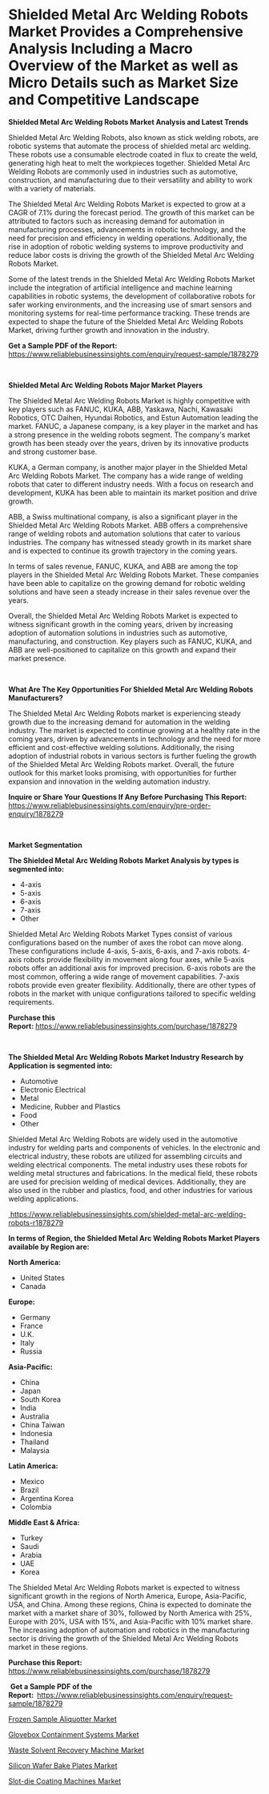 <p><h1>Shielded Metal Arc Welding Robots Market Provides a Comprehensive Analysis Including a Macro Overview of the Market as well as Micro Details such as Market Size and Competitive Landscape</h1></p><p><strong>Shielded Metal Arc Welding Robots Market Analysis and Latest Trends</strong></p>
<p><p>Shielded Metal Arc Welding Robots, also known as stick welding robots, are robotic systems that automate the process of shielded metal arc welding. These robots use a consumable electrode coated in flux to create the weld, generating high heat to melt the workpieces together. Shielded Metal Arc Welding Robots are commonly used in industries such as automotive, construction, and manufacturing due to their versatility and ability to work with a variety of materials.</p><p>The Shielded Metal Arc Welding Robots Market is expected to grow at a CAGR of 7.1% during the forecast period. The growth of this market can be attributed to factors such as increasing demand for automation in manufacturing processes, advancements in robotic technology, and the need for precision and efficiency in welding operations. Additionally, the rise in adoption of robotic welding systems to improve productivity and reduce labor costs is driving the growth of the Shielded Metal Arc Welding Robots Market.</p><p>Some of the latest trends in the Shielded Metal Arc Welding Robots Market include the integration of artificial intelligence and machine learning capabilities in robotic systems, the development of collaborative robots for safer working environments, and the increasing use of smart sensors and monitoring systems for real-time performance tracking. These trends are expected to shape the future of the Shielded Metal Arc Welding Robots Market, driving further growth and innovation in the industry.</p></p>
<p><strong>Get a Sample PDF of the Report:&nbsp;</strong> <a href="https://www.reliablebusinessinsights.com/enquiry/request-sample/1878279">https://www.reliablebusinessinsights.com/enquiry/request-sample/1878279</a></p>
<p>&nbsp;</p>
<p><strong>Shielded Metal Arc Welding Robots Major Market Players</strong></p>
<p><p>The Shielded Metal Arc Welding Robots Market is highly competitive with key players such as FANUC, KUKA, ABB, Yaskawa, Nachi, Kawasaki Robotics, OTC Daihen, Hyundai Robotics, and Estun Automation leading the market. FANUC, a Japanese company, is a key player in the market and has a strong presence in the welding robots segment. The company's market growth has been steady over the years, driven by its innovative products and strong customer base.</p><p>KUKA, a German company, is another major player in the Shielded Metal Arc Welding Robots Market. The company has a wide range of welding robots that cater to different industry needs. With a focus on research and development, KUKA has been able to maintain its market position and drive growth.</p><p>ABB, a Swiss multinational company, is also a significant player in the Shielded Metal Arc Welding Robots Market. ABB offers a comprehensive range of welding robots and automation solutions that cater to various industries. The company has witnessed steady growth in its market share and is expected to continue its growth trajectory in the coming years.</p><p>In terms of sales revenue, FANUC, KUKA, and ABB are among the top players in the Shielded Metal Arc Welding Robots Market. These companies have been able to capitalize on the growing demand for robotic welding solutions and have seen a steady increase in their sales revenue over the years.</p><p>Overall, the Shielded Metal Arc Welding Robots Market is expected to witness significant growth in the coming years, driven by increasing adoption of automation solutions in industries such as automotive, manufacturing, and construction. Key players such as FANUC, KUKA, and ABB are well-positioned to capitalize on this growth and expand their market presence.</p></p>
<p>&nbsp;</p>
<p><strong>What Are The Key Opportunities For Shielded Metal Arc Welding Robots Manufacturers?</strong></p>
<p><p>The Shielded Metal Arc Welding Robots market is experiencing steady growth due to the increasing demand for automation in the welding industry. The market is expected to continue growing at a healthy rate in the coming years, driven by advancements in technology and the need for more efficient and cost-effective welding solutions. Additionally, the rising adoption of industrial robots in various sectors is further fueling the growth of the Shielded Metal Arc Welding Robots market. Overall, the future outlook for this market looks promising, with opportunities for further expansion and innovation in the welding automation industry.</p></p>
<p><strong>Inquire or Share Your Questions If Any Before Purchasing This Report:</strong> <a href="https://www.reliablebusinessinsights.com/enquiry/pre-order-enquiry/1878279">https://www.reliablebusinessinsights.com/enquiry/pre-order-enquiry/1878279</a></p>
<p>&nbsp;</p>
<p><strong>Market Segmentation</strong></p>
<p><strong>The Shielded Metal Arc Welding Robots Market Analysis by types is segmented into:</strong></p>
<p><ul><li>4-axis</li><li>5-axis</li><li>6-axis</li><li>7-axis</li><li>Other</li></ul></p>
<p><p>Shielded Metal Arc Welding Robots Market Types consist of various configurations based on the number of axes the robot can move along. These configurations include 4-axis, 5-axis, 6-axis, and 7-axis robots. 4-axis robots provide flexibility in movement along four axes, while 5-axis robots offer an additional axis for improved precision. 6-axis robots are the most common, offering a wide range of movement capabilities. 7-axis robots provide even greater flexibility. Additionally, there are other types of robots in the market with unique configurations tailored to specific welding requirements.</p></p>
<p><strong>Purchase this Report:&nbsp;</strong><a href="https://www.reliablebusinessinsights.com/purchase/1878279">https://www.reliablebusinessinsights.com/purchase/1878279</a></p>
<p>&nbsp;</p>
<p><strong>The Shielded Metal Arc Welding Robots Market Industry Research by Application is segmented into:</strong></p>
<p><ul><li>Automotive</li><li>Electronic Electrical</li><li>Metal</li><li>Medicine, Rubber and Plastics</li><li>Food</li><li>Other</li></ul></p>
<p><p>Shielded Metal Arc Welding Robots are widely used in the automotive industry for welding parts and components of vehicles. In the electronic and electrical industry, these robots are utilized for assembling circuits and welding electrical components. The metal industry uses these robots for welding metal structures and fabrications. In the medical field, these robots are used for precision welding of medical devices. Additionally, they are also used in the rubber and plastics, food, and other industries for various welding applications.</p></p>
<p><a href="https://www.reliablebusinessinsights.com/shielded-metal-arc-welding-robots-r1878279">&nbsp;https://www.reliablebusinessinsights.com/shielded-metal-arc-welding-robots-r1878279</a></p>
<p><strong>In terms of Region, the Shielded Metal Arc Welding Robots Market Players available by Region are:</strong></p>
<p>
    <p> <strong> North America: </strong>
        <ul>
            <li>United States</li>
            <li>Canada</li>
        </ul>
        </p> 
    <p> <strong> Europe: </strong>
        <ul>
            <li>Germany</li>
            <li>France</li>
            <li>U.K.</li>
            <li>Italy</li>
            <li>Russia</li>
        </ul>
        </p> 
    <p> <strong> Asia-Pacific: </strong>
        <ul>
            <li>China</li>
            <li>Japan</li>
            <li>South Korea</li>
            <li>India</li>
            <li>Australia</li>
            <li>China Taiwan</li>
            <li>Indonesia</li>
            <li>Thailand</li>
            <li>Malaysia</li>
        </ul>
        </p> 
    <p> <strong> Latin America: </strong>
        <ul>
            <li>Mexico</li>
            <li>Brazil</li>
            <li>Argentina Korea</li>
            <li>Colombia</li>
        </ul>
        </p> 
    <p> <strong> Middle East & Africa: </strong>
        <ul>
            <li>Turkey</li>
            <li>Saudi</li>
            <li>Arabia</li>
            <li>UAE</li>
            <li>Korea</li>
        </ul>
    </p>
    </p>
<p><p>The Shielded Metal Arc Welding Robots market is expected to witness significant growth in the regions of North America, Europe, Asia-Pacific, USA, and China. Among these regions, China is expected to dominate the market with a market share of 30%, followed by North America with 25%, Europe with 20%, USA with 15%, and Asia-Pacific with 10% market share. The increasing adoption of automation and robotics in the manufacturing sector is driving the growth of the Shielded Metal Arc Welding Robots market in these regions.</p></p>
<p><strong>Purchase this Report: </strong><a href="https://www.reliablebusinessinsights.com/purchase/1878279">https://www.reliablebusinessinsights.com/purchase/1878279</a></p>
<p>&nbsp;<strong>Get a Sample PDF of the Report:&nbsp;&nbsp;</strong><a href="https://www.reliablebusinessinsights.com/enquiry/request-sample/1878279">https://www.reliablebusinessinsights.com/enquiry/request-sample/1878279</a></p>
<p><strong></strong></p>
<p><p><a href="https://github.com/mdinislamsheik/Market-Research-Report-List-1/blob/main/frozen-sample-aliquotter-market.md">Frozen Sample Aliquotter Market</a></p><p><a href="https://github.com/waylose1223/Market-Research-Report-List-2/blob/main/glovebox-containment-systems-market.md">Glovebox Containment Systems Market</a></p><p><a href="https://github.com/sardarp081/Market-Research-Report-List-2/blob/main/waste-solvent-recovery-machine-market.md">Waste Solvent Recovery Machine Market</a></p><p><a href="https://github.com/NorbertYates/Market-Research-Report-List-6/blob/main/silicon-wafer-bake-plates-market.md">Silicon Wafer Bake Plates Market</a></p><p><a href="https://github.com/hzxpgedq27/Market-Research-Report-List-1/blob/main/slot-die-coating-machines-market.md">Slot-die Coating Machines Market</a></p></p>